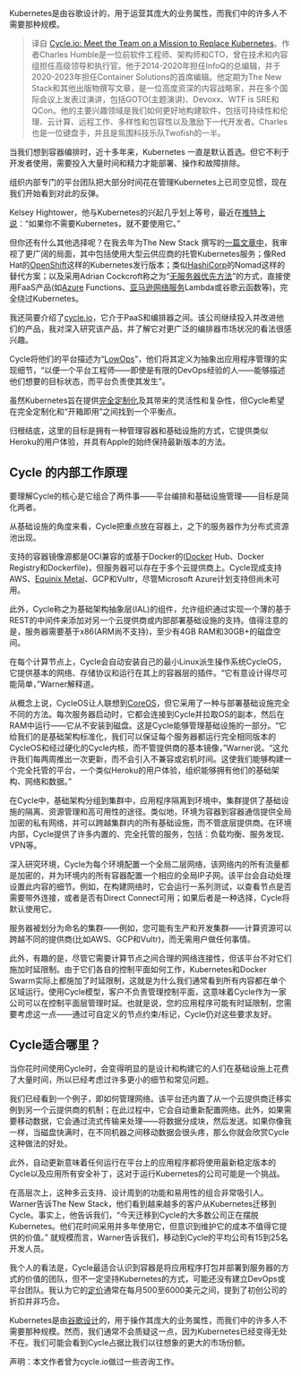 <!--
title: Cycle.io：认识致力于取代Kubernetes的团队
cover: https://cdn.thenewstack.io/media/2023/11/f39c6f9c-cycleio-1024x768.png
-->

Kubernetes是由谷歌设计的，用于运营其庞大的业务属性，而我们中的许多人不需要那种规模。

> 译自 [Cycle.io: Meet the Team on a Mission to Replace Kubernetes](https://thenewstack.io/cycle-io-meet-the-team-on-a-mission-to-replace-kubernetes/)。作者Charles Humble是一位前软件工程师、架构师和CTO，曾在技术和内容组担任高级领导和执行官。他于2014-2020年担任InfoQ的总编辑，并于2020-2023年担任Container Solutions的首席编辑。他定期为The New Stack和其他出版物撰写文章，是一位高度资深的内容战略家，并在多个国际会议上发表过演讲，包括GOTO(主题演讲)、Devoxx、WTF is SRE和QCon。他的主要兴趣领域是我们如何更好地构建软件，包括可持续性和伦理、云计算、远程工作、多样性和包容性以及激励下一代开发者。Charles也是一位键盘手，并且是氛围科技乐队Twofish的一半。

当我们想到容器编排时，近十多年来，Kubernetes 一直是默认首选。但它不利于开发者使用，需要投入大量时间和精力才能部署、操作和故障排除。

组织内部专门的平台团队把大部分时间花在管理Kubernetes上已司空见惯，现在我们开始看到对此的反弹。

Kelsey Hightower，他与Kubernetes的兴起几乎划上等号，最近在[推特上说](https://twitter.com/kelseyhightower/status/1671582240026025986)：“如果你不需要Kubernetes，就不要使用它。”

但你还有什么其他选择呢？在我去年为The New Stack 撰写的[一篇文章中](https://thenewstack.io/can-you-live-without-kubernetes/)，我审视了更广阔的局面，其中包括使用大型云供应商的托管Kubernetes服务；像Red Hat的[OpenShift](https://www.openshift.com/try?utm_content=inline-mention)这样的Kubernetes发行版本；类似[HashiCorp](https://www.hashicorp.com/?utm_content=inline-mention)的Nomad这样的替代方案；以及采用Adrian Cockcroft称之为“[无服务器优先方法](https://blog.container-solutions.com/adrian-cockcroft-on-serverless-continuous-resilience)”的方式，直接使用FaaS产品(如[Azure](https://news.microsoft.com/?utm_content=inline-mention) Functions、[亚马逊网络服务](https://aws.amazon.com/?utm_content=inline-mention)Lambda或谷歌云函数等)，完全绕过Kubernetes。

我还简要介绍了[cycle.io](http://cycle.io/)，它介于PaaS和编排器之间。该公司继续投入并改进他们的产品，我对深入研究该产品，并了解它对更广泛的编排器市场状况的看法很感兴趣。

Cycle将他们的平台描述为“[LowOps](https://cycle.io/blog/2022/12/cycle-is-the-lowops-approach-to-platform-engineering/)”，他们将其定义为抽象出应用程序管理的实现细节，“以便一个平台工程师——即使是有限的DevOps经验的人——能够描述他们想要的目标状态，而平台负责使其发生”。

虽然Kubernetes旨在提供[完全定制化](https://thenewstack.io/why-kubernetes-operators-will-unleash-your-developers-by-reducing-complexity/)及其带来的灵活性和复杂性，但Cycle希望在完全定制化和“开箱即用”之间找到一个平衡点。

归根结底，这里的目标是拥有一种管理容器和基础设施的方式，它提供类似Heroku的用户体验，并具有Apple的始终保持最新版本的方法。

## Cycle 的内部工作原理

要理解Cycle的核心是它组合了两件事——平台编排和基础设施管理——目标是简化两者。

从基础设施的角度来看，Cycle把重点放在容器上，之下的服务器作为分布式资源池出现。

支持的容器镜像源都是OCI兼容的或基于Docker的([Docker](https://www.docker.com/?utm_content=inline-mention) Hub、Docker Registry和Dockerfile)，但服务器可以存在于多个云提供商上。Cycle现成支持AWS、[Equinix Metal](https://metal.equinix.com/?utm_content=inline-mention)、GCP和Vultr，尽管Microsoft Azure计划支持但尚未可用。

此外，Cycle称之为基础架构抽象层(IAL)的组件，允许组织通过实现一个薄的基于REST的中间件来添加对另一个云提供商或内部部署基础设施的支持。值得注意的是，服务器需要基于x86(ARM尚不支持)，至少有4GB RAM和30GB+的磁盘空间。

在每个计算节点上，Cycle会自动安装自己的最小Linux派生操作系统CycleOS，它提供基本的网络、存储协议和运行在其上的容器层的插件。“它有意设计得尽可能简单，”Warner解释道。

从概念上说，CycleOS让人联想到[CoreOS](https://fedoraproject.org/coreos/)，但它采用了一种与部署基础设施完全不同的方法。每次服务器启动时，它都会连接到Cycle并拉取OS的副本，然后在RAM中运行——它从不安装到磁盘。这是Cycle能够管理基础设施的一部分。“它给我们的是基础架构标准化，我们可以保证每个服务器都运行完全相同版本的CycleOS和经过硬化的Cycle内核，而不管提供商的基本镜像，”Warner说。“这允许我们每两周推出一次更新，而不会引入不兼容或宕机时间。这使我们能够构建一个完全托管的平台，一个类似Heroku的用户体验，组织能够拥有他们的基础架构、网络和数据。”

在Cycle中，基础架构分组到集群中，应用程序隔离到环境中。集群提供了基础设施的隔离、资源管理和高可用性的途径。类似地，环境为容器到容器通信提供全局加密的私有网络，并可以跨越集群内的所有基础设施，而不管底层提供商。在环境内部，Cycle提供了许多内置的、完全托管的服务，包括：负载均衡、服务发现、VPN等。

深入研究环境，Cycle为每个环境配置一个全局二层网络，该网络内的所有流量都是加密的，并为环境内的所有容器配置一个相应的全局IP子网。该平台会自动处理设置此内容的细节。例如，在构建网络时，它会运行一系列测试，以查看节点是否需要带外连接，或者是否有Direct Connect可用；如果后者是一种选择，Cycle将默认使用它。

服务器被划分为命名的集群——例如，您可能有生产和开发集群——计算资源可以跨越不同的提供商(比如AWS、GCP和Vultr)，而无需用户做任何事情。

此外，有趣的是，尽管它需要计算节点之间合理的网络连接性，但该平台不对它们施加时延限制。由于它们各自的控制平面如何工作，Kubernetes和Docker Swarm实际上都施加了时延限制，这就是为什么我们通常看到所有内容都在单个区域运行。使用Cycle模型，客户不负责管理控制平面，这意味着Cycle作为一家公司可以在控制平面层管理时延。也就是说，您的应用程序可能有时延限制，您需要考虑这一点——通过可自定义的节点约束/标记，Cycle仍对这些要求友好。

## Cycle适合哪里？

当你花时间使用Cycle时，会变得明显的是设计和构建它的人们在基础设施上花费了大量时间，所以已经考虑过许多更小的细节和常见问题。

我们已经看到一个例子，即如何管理网络。该平台还内置了从一个云提供商迁移实例到另一个云提供商的机制；在此过程中，它会自动重新配置网络。此外，如果需要移动数据，它会通过流式传输来处理——将数据分成块，然后发送。如果你像我一样，当磁盘快满时，在不同机器之间移动数据会很头疼，那么你就会欣赏Cycle这种做法的好处。

此外，自动更新意味着任何运行在平台上的应用程序都将使用最新稳定版本的Cycle以及应用所有安全补丁，这对于运行Kubernetes的公司可能是一个挑战。

在高层次上，这种多云支持、设计周到的功能和易用性的组合非常吸引人。Warner告诉The New Stack，他们看到越来越多的客户从Kubernetes迁移到Cycle。事实上，他告诉我们，“今天迁移到Cycle的大多数公司正在摆脱Kubernetes。他们花时间采用并多年使用它，但意识到维护它的成本不值得它提供的价值。” 就规模而言，Warner告诉我们，移动到Cycle的平均公司有15到25名开发人员。

我个人的看法是，Cycle最适合认识到容器是将应用程序打包并部署到服务器的方式的价值的团队，但不一定坚持Kubernetes的方式，可能还没有建立DevOps或平台团队。我认为它的[定价](https://cycle.io/pricing/)通常在每月500至6000美元之间，提到了初创公司的折扣并非巧合。

Kubernetes是由[谷歌设计](https://thenewstack.io/google-learned-borg-container-management/)的，用于操作其庞大的业务属性，而我们中的许多人不需要那种规模。然而，我们通常不会质疑这一点，因为Kubernetes已经变得无处不在。我们可能会看到Cycle占据比我们以往想象的更大的市场份额。

声明：本文作者曾为cycle.io做过一些咨询工作。
